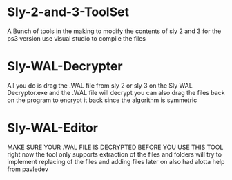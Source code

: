 # Sly-2-and-3-ToolSet
A Bunch of tools in the making to modify the contents of sly 2 and 3 for the ps3 version use visual studio to compile the files
# Sly-WAL-Decrypter
All you do is drag the .WAL file from sly 2 or sly 3 on the Sly WAL Decryptor.exe and the .WAL file will decrypt you can also drag the files back on the program to encrypt it back since the algorithm is symmetric
# Sly-WAL-Editor
MAKE SURE YOUR .WAL FILE IS DECRYPTED BEFORE YOU USE THIS TOOL right now the tool only supports extraction of the files and folders will try to implement replacing of the files and adding files later on also had alotta help from pavledev
